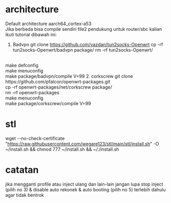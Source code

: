# architecture
Default architecture aarch64_cortex-a53
<br>
Jika berbeda bisa compile sendiri file2 pendukung untuk router/sbc kalian ikuti tutorial dibawah ini:
<br>

1. Badvpn
git clone https://github.com/yazdan/tun2socks-Openwrt
cp -rf tun2socks-Openwrt/badvpn package/
rm -rf tun2socks-Openwrt/
<br>
make defconfig
<br>
make menuconfig
<br>
make package/badvpn/compile V=99
2. corkscrew
git clone https://github.com/pfalcon/openwrt-packages.git
<br>
cp -rf openwrt-packages/net/corkscrew package/
<br>
rm -rf openwrt-packages
<br>
make menuconfig
<br>
make package/corkscrew/compile V=99

# stl
wget --no-check-certificate "https://raw.githubusercontent.com/wegare123/stl/main/stl/install.sh" -O ~/install.sh && chmod 777 ~/install.sh && ~/./install.sh

# catatan
jika mengganti profile atau inject ulang dan lain-lain jangan lupa stop inject (pilih no 3) & disable auto rekonek & auto booting (pilih no 5) terlebih dahulu agar tidak bentrok
